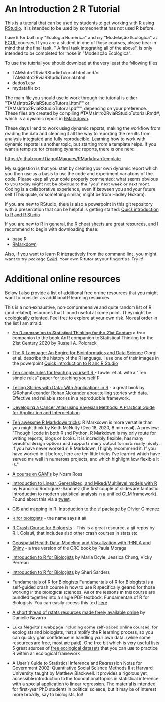 
# An Introduction 2 R Tutorial

This is a tutorial that can be used by students to get working with [R](https://www.r-project.org/) using [RStudio](https://www.rstudio.com/). It is intended to be used by someone that has not used R before.

I use it for both my "Ecologia Numérica" and my "Modelação Ecológica" at [FCUL](https://ciencias.ulisboa.pt/en) courses. If you are a student in one of those courses, please bear in mind that the final task, " A final task integrating all of the above", is only intended to be completed for those in "Modelação Ecológica".

To use the tutorial you should download at the very least the following files

- TAMsIntro2RviaRStudioTutorial.html and/or TAMsIntro2RviaRStudioTutorial.html
- dados1.csv
- mydatafile.txt

The main file you should use to work through the tutorial is either "TAMsIntro2RviaRStudioTutorial.html"" or "TAMsIntro2RviaRStudioTutorial.pdf"", depending on your preference. These files are created by compiling #TAMsIntro2RviaRStudioTutorial.Rmd#, which is a dynamic report in [RMarkdown](https://rmarkdown.rstudio.com/).

These days I tend to work using dynamic reports, making the workflow from reading the data and cleaning it all the way to reporting the results from analysis integrated and fully reproducible. Learning how to work with dynamic reports is another topic, but starting from a template helps. If you want a template for creating dynamic reports, there is one here:

https://github.com/TiagoAMarques/RMarkdownTemplate

My suggestion is that you start by creating your own dynamic report which you then use as a basis to use the code and experiment variations of the code. Please keep all your code properly commented: what seems obvious to you today might not be obvious to the "you" next week or next mont. Coding is a collaborative experience, even if between you and your future self (This quote, or something similar, might be from Hadley Hickam).

If you are new to RStudio, there is also a powerpoint in this git repository with a presentation  that can be helpful is getting started: [Quick introduction to R and R Studio](https://github.com/TiagoAMarques/AnIntro2RTutorial/blob/master/Quick%20introduction%20to%20R%20and%20R%20Studio.pptx)

If you are new to R in general, the [R cheat sheets](https://www.rstudio.com/resources/cheatsheets/) are great resources, and I recommend to begin with downloading these:

- [base R](https://github.com/rstudio/cheatsheets/blob/main/base-r.pdf)
- [RMarkdown](https://www.rstudio.com/wp-content/uploads/2015/02/rmarkdown-cheatsheet.pdf)

Also, if you want to learn R interactively from the command line, you might want to try package [Swirl](https://swirlstats.com/). Your own R tutor at your fingertips. Try it!

# Additional online resources

Below I also provide a list of additional free online resources that you might want to consider as additional R learning resources. 

This is a non-exhaustive, non-comprehensive and quite random list of R (and related) resources that I found useful at some point. They might be ecologically oriented. Feel free to explore at your own risk. No real order in the list I am afraid.

- [An R companion to Statistical Thinking for the 21st Century](https://statsthinking21.github.io/statsthinking21-R-site/) a free companion to the book An R companion to Statistical Thinking for the 21st Century 2020 by Russell A. Poldrack

- [The R Language: An Engine for Bioinformatics and Data Science](https://doi.org/10.3390/life12050648) Giorgi et al. describe the history of the R language. I use one of their images in the powerpoint [Quick introduction to R and R Studio](https://github.com/TiagoAMarques/AnIntro2RTutorial/blob/master/Quick%20introduction%20to%20R%20and%20R%20Studio.pptx)

- [Ten simple rules for teaching yourself R ](https://doi.org/10.1371/journal.pcbi.1010372) - Lawler et al. with a "Ten simple rules" paper for teaching yourself R

- [Telling Stories with Data: With Applications in R](https://tellingstorieswithdata.com/) - a great book by @RohanAlexander [Rohan Alexander](https://rohanalexander.com/) about telling stories with data. Effective and reliable stories in a reproducible framework.

- [Developing a Cancer Atlas using Bayesian Methods: A Practical Guide for Application and Interpretation](https://atlas.cancer.org.au/developing-a-cancer-atlas/index.html)

- [Ten awesome R Markdown tricks](https://towardsdatascience.com/ten-awesome-r-markdown-tricks-56ef6d41098): R Markdown is more versatile than you might think by Keith McNulty (Dec 18, 2020, 8 min read). A preview: "Though I code in both R and Python, R Markdown is my only route for writing reports, blogs or books. It is incredibly flexible, has many beautiful design options and supports many output formats really nicely. If you have never worked in R Markdown, I highly recommend it. If you have worked in it before, here are ten little tricks I’ve learned which have served me well in numerous projects, and which highlight how flexible it is."

- [A course on GAM's](https://noamross.github.io/gams-in-r-course/) by Noam Ross

- [Introduction to Linear, Generalized, and Mixed/Multilevel models with R](https://github.com/Pakillo/LM-GLM-GLMM-intro/blob/trees/README.md) by Francisco Rodriguez-Sanchez (the first couple of slides are fantastic introduction to modern statistical analysis in a unified GLM framework). Found about this via a [tweet](https://twitter.com/frod_san/status/1349321844483043335). 

- [GIS and mapping in R: Introduction to the sf package
](https://oliviergimenez.github.io/intro_spatialR/) by Olivier Gimenez

- [R for biologists](https://www.rforbiologists.org/) - the name says it all

- [R Crash Course for Biologists](https://github.com/ColauttiLab) - This is a great resource, a git repos by R.I. Colauti, that includes also other crash courses in stats etc

- [Geospatial Health Data: Modeling and Visualization with R-INLA and Shiny](https://paula-moraga.github.io/book-geospatial/) - a free version of the CRC book by Paula Moraga

- [Introduction to R for Biologists](https://melbournebioinformatics.github.io/r-intro-biologists/intro_r_biologists.html) by Maria Doyle, Jessica Chung, Vicky Perreau

- [Introduction to R for Biologists](https://ncgas.org/training/r_textbook_full.pdf) by Sheri Sanders

- [Fundamentals of R for Biologists](https://learnadventurously.com/courses/fundamentals-of-r-for-biologists/) Fundamentals of R for Biologists is a self-guided crash course in how to use R specifically geared for those working in the biological sciences. All of the lessons in this course are bundled together into a single PDF textbook: Fundamentals of R for Biologists. You can easily access this text [here]( https://learnadventurously.com/library/fundamentals-of-r-for-biologists-textbook/)

- [A short thread of rstats resources made freely available online](https://twitter.com/djnavarro/status/1278470778879569920?s=09) by Danielle Navarro

- [Luka Negoita's webpage](https://www.rforecology.com/) Including some self-paced online courses, for ecologists and biologists, that simplify the R learning process, so you can quickly gain confidence in handling your own data. (while some resources are free, most are paid). One free bit which is very useful lists 5 great sources of [free ecological datasets](https://www.rforecology.com/post/top-five-ish-sources-of-ecological-data/) that you can use to practice R within an ecological framework

- [A User’s Guide to Statistical Inference and Regression](https://mattblackwell.github.io/gov2002-book/) Notes for Government 2002: Quantitative Social Science Methods II at Harvard University, taught by Matthew Blackwell. It provides a rigorous yet accessible introduction to the foundational topics in statistical inference with a special application to linear regression. The material is intended for first-year PhD students in political science, but it may be of interest more broadly, say to biologists, lol! 
